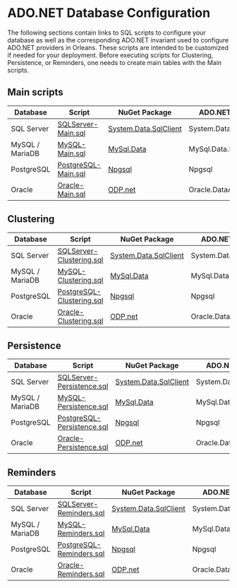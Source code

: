 # ADO.NET Database Configuration

The following sections contain links to SQL scripts to configure your database as well as the corresponding ADO.NET invariant used to configure ADO.NET providers in Orleans. These scripts are intended to be customized if needed for your deployment. Before executing scripts for Clustering, Persistence, or Reminders, one needs to create main tables with the Main scripts.

## Main scripts

| Database        | Script                                                                                                     | NuGet Package                                                                  | ADO.NET Invariant        |
| --------------- | ---------------------------------------------------------------------------------------------------------- | ------------------------------------------------------------------------------ | ------------------------ |
| SQL Server      | [SQLServer-Main.sql](https://github.com/dotnet/orleans/blob/master/src/AdoNet/Shared/SQLServer-Main.sql)   | [System.Data.SqlClient](https://www.nuget.org/packages/System.Data.SqlClient/) | System.Data.SqlClient    |
| MySQL / MariaDB | [MySQL-Main.sql](https://github.com/dotnet/orleans/blob/master/src/AdoNet/Shared/MySQL-Main.sql)           | [MySql.Data](https://www.nuget.org/packages/MySql.Data/)                       | MySql.Data.MySqlClient   |
| PostgreSQL      | [PostgreSQL-Main.sql](https://github.com/dotnet/orleans/blob/master/src/AdoNet/Shared/PostgreSQL-Main.sql) | [Npgsql](https://www.nuget.org/packages/Npgsql/)                               | Npgsql                   |
| Oracle          | [Oracle-Main.sql](https://github.com/dotnet/orleans/blob/master/src/AdoNet/Shared/Oracle-Main.sql)         | [ODP.net](https://www.nuget.org/packages/Oracle.ManagedDataAccess/)            | Oracle.DataAccess.Client |


## Clustering

| Database        | Script                                                                                                                                    | NuGet Package                                                                  | ADO.NET Invariant        |
| --------------- | ----------------------------------------------------------------------------------------------------------------------------------------- | ------------------------------------------------------------------------------ | ------------------------ |
| SQL Server      | [SQLServer-Clustering.sql](https://github.com/dotnet/orleans/blob/master/src/AdoNet/Orleans.Clustering.AdoNet/SQLServer-Clustering.sql)   | [System.Data.SqlClient](https://www.nuget.org/packages/System.Data.SqlClient/) | System.Data.SqlClient    |
| MySQL / MariaDB | [MySQL-Clustering.sql](https://github.com/dotnet/orleans/blob/master/src/AdoNet/Orleans.Clustering.AdoNet/MySQL-Clustering.sql)           | [MySql.Data](https://www.nuget.org/packages/MySql.Data/)                       | MySql.Data.MySqlClient   |
| PostgreSQL      | [PostgreSQL-Clustering.sql](https://github.com/dotnet/orleans/blob/master/src/AdoNet/Orleans.Clustering.AdoNet/PostgreSQL-Clustering.sql) | [Npgsql](https://www.nuget.org/packages/Npgsql/)                               | Npgsql                   |
| Oracle          | [Oracle-Clustering.sql](https://github.com/dotnet/orleans/blob/master/src/AdoNet/Orleans.Clustering.AdoNet/Oracle-Clustering.sql)         | [ODP.net](https://www.nuget.org/packages/Oracle.ManagedDataAccess/)            | Oracle.DataAccess.Client |

## Persistence

| Database        | Script                                                                                                                                       | NuGet Package                                                                  | ADO.NET Invariant        |
| --------------- | -------------------------------------------------------------------------------------------------------------------------------------------- | ------------------------------------------------------------------------------ | ------------------------ |
| SQL Server      | [SQLServer-Persistence.sql](https://github.com/dotnet/orleans/blob/master/src/AdoNet/Orleans.Persistence.AdoNet/SQLServer-Persistence.sql)   | [System.Data.SqlClient](https://www.nuget.org/packages/System.Data.SqlClient/) | System.Data.SqlClient    |
| MySQL / MariaDB | [MySQL-Persistence.sql](https://github.com/dotnet/orleans/blob/master/src/AdoNet/Orleans.Persistence.AdoNet/MySQL-Persistence.sql)           | [MySql.Data](https://www.nuget.org/packages/MySql.Data/)                       | MySql.Data.MySqlClient   |
| PostgreSQL      | [PostgreSQL-Persistence.sql](https://github.com/dotnet/orleans/blob/master/src/AdoNet/Orleans.Persistence.AdoNet/PostgreSQL-Persistence.sql) | [Npgsql](https://www.nuget.org/packages/Npgsql/)                               | Npgsql                   |
| Oracle          | [Oracle-Persistence.sql](https://github.com/dotnet/orleans/blob/master/src/AdoNet/Orleans.Persistence.AdoNet/Oracle-Persistence.sql)         | [ODP.net](https://www.nuget.org/packages/Oracle.ManagedDataAccess/)            | Oracle.DataAccess.Client |

## Reminders

| Database        | Script                                                                                                                                 | NuGet Package                                                                  | ADO.NET Invariant        |
| --------------- | -------------------------------------------------------------------------------------------------------------------------------------- | ------------------------------------------------------------------------------ | ------------------------ |
| SQL Server      | [SQLServer-Reminders.sql](https://github.com/dotnet/orleans/blob/master/src/AdoNet/Orleans.Reminders.AdoNet/SQLServer-Reminders.sql)   | [System.Data.SqlClient](https://www.nuget.org/packages/System.Data.SqlClient/) | System.Data.SqlClient    |
| MySQL / MariaDB | [MySQL-Reminders.sql](https://github.com/dotnet/orleans/blob/master/src/AdoNet/Orleans.Reminders.AdoNet/MySQL-Reminders.sql)           | [MySql.Data](https://www.nuget.org/packages/MySql.Data/)                       | MySql.Data.MySqlClient   |
| PostgreSQL      | [PostgreSQL-Reminders.sql](https://github.com/dotnet/orleans/blob/master/src/AdoNet/Orleans.Reminders.AdoNet/PostgreSQL-Reminders.sql) | [Npgsql](https://www.nuget.org/packages/Npgsql/)                               | Npgsql                   |
| Oracle          | [Oracle-Reminders.sql](https://github.com/dotnet/orleans/blob/master/src/AdoNet/Orleans.Reminders.AdoNet/Oracle-Reminders.sql)         | [ODP.net](https://www.nuget.org/packages/Oracle.ManagedDataAccess/)            | Oracle.DataAccess.Client |

